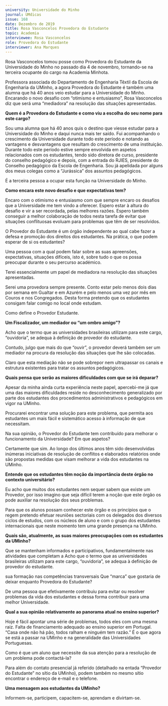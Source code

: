 ```yaml
---
university: Universidade do Minho
journal: UMdicas
issue: 168
date: Dezembro de 2019
title: Rosa Vasconcelos Provedora do Estudante
topic: Academia
interviewee: Rosa Vasconcelos
role: Provedora do Estudante
interviewer: Ana Marques
---
```





Rosa Vasconcelos tomou posse como Provedora do Estudante da Universidade do Minho no passado dia 4 de novembro, tornando-se na terceira ocupante do cargo na Academia Minhota.

Professora associada do Departamento de Engenharia Têxtil da Escola de Engenharia da UMinho, a agora Provedora do Estudante é também uma alumna que há 40 anos veio estudar para a Universidade do Minho. Encarando o novo desafio com “otimismo e entusiasmo”, Rosa Vasconcelos diz que será uma “mediadora” na resolução das situações apresentadas.

**Quem é a Provedora do Estudante e como viu a escolha do seu nome para este cargo?**

Sou uma alumna que há 40 anos quis o destino que viesse estudar para a Universidade do Minho e daqui nunca mais ter saído. Fui acompanhando o crescimento da Universidade durante todo este período e notando as vantagens e desvantagens que resultam do crescimento de uma instituição. Durante todo este período estive sempre envolvida em aspetos relacionados com os estudantes, tendo sido diretora de curso, presidente do conselho pedagógico e depois, com a entrada do RJIES, presidente do Conselho pedagógico da Escola de Engenharia. Sou já apelidada por alguns dos meus colegas como a “Jurássica” dos assuntos pedagógicos.

É a terceira pessoa a ocupar esta função na Universidade do Minho.

**Como encara este novo desafio e que expectativas tem?**

Encaro com o otimismo e entusiasmo com que sempre encaro os desafios que a Universidade me tem vindo a oferecer. Espero estar à altura do desafio e vir a ser recordada, pelas melhores razões. Espero também conseguir a melhor colaboração de todos nesta tarefa de evitar que situações conflituosas evoluam para problemas que têm de ser resolvidos.

O Provedor do Estudante é um órgão independente ao qual cabe fazer a defesa e promoção dos direitos dos estudantes. Na prática, o que podem esperar de si os estudantes?

Uma pessoa com a qual podem falar sobre as suas apreensões, expectativas, situações difíceis, isto é, sobre tudo o que os possa preocupar durante o seu percurso académico.

Terei essencialmente um papel de mediadora na resolução das situações apresentadas.

Serei uma provedora sempre presente. Conto estar pelo menos dois dias por semana em Gualtar e em Azurém e pelo menos uma vez por mês em Couros e nos Congregados. Desta forma pretendo que os estudantes consigam falar comigo no local onde estudam.

Como define o Provedor Estudante.

**Um Fiscalizador, um mediador ou “um ombro amigo”?**

Acho que o termo que as universidades brasileiras utilizam para este cargo, “ouvidoria”, se adequa à definição de provedor do estudante.

Contudo, julgo que mais do que “ouvir”, o provedor deverá também ser um mediador na procura da resolução das situações que lhe são colocadas.

Claro que esta mediação não se pode sobrepor nem ultrapassar os canais e estrutura existentes para tratar os assuntos pedagógicos.

**Quais pensa que serão as maiores dificuldades com que se irá deparar?**

Apesar da minha ainda curta experiência neste papel, apercebi-me já que uma das maiores dificuldades reside no desconhecimento generalizado por parte dos estudantes dos procedimentos administrativos e pedagógicos em vigor na UMinho.

Procurarei encontrar uma solução para este problema, que permita aos estudantes um mais fácil e sistemático acesso à informação de que necessitam.

Na sua opinião, o Provedor do Estudante tem contribuído para melhorar o funcionamento da Universidade? Em que aspetos?

Certamente que sim. Ao longo dos últimos anos têm sido desenvolvidas inúmeras iniciativas de resolução de conflitos e elaborados relatórios onde são propostas medidas que visam melhorar a vida dos estudantes na UMinho.

**Entende que os estudantes têm noção da importância deste órgão no contexto universitário?**

Eu acho que muitos dos estudantes nem sequer sabem que existe um Provedor, por isso imagino que seja difícil terem a noção que este órgão os pode auxiliar na resolução dos seus problemas.

Para que os alunos possam conhecer este órgão e os princípios que o regem pretendo efetuar reuniões sectoriais com os delegados dos diversos ciclos de estudos, com os núcleos de aluno e com o grupo dos estudantes internacionais que neste momento tem uma grande presença na UMinho.

**Quais são, atualmente, as suas maiores preocupações com os estudantes da UMinho?**

Que se mantenham informados e participativos, fundamentalmente nas atividades que completam a Acho que o termo que as universidades brasileiras utilizam para este cargo, “ouvidoria”, se adequa à definição de provedor do estudante.

sua formação nas competências transversais Que “marca” que gostaria de deixar enquanto Provedora do Estudante?

De uma pessoa que efetivamente contribuiu para evitar ou resolver problemas da vida dos estudantes e dessa forma contribuir para uma melhor Universidade.

**Qual a sua opinião relativamente ao panorama atual no ensino superior?**

Hoje é fácil apontar uma série de problemas, todos eles com uma mesma raiz. Falta de financiamento adequado ao ensino superior em Portugal. “Casa onde não há pão, todos ralham e ninguém tem razão.” É o que agora se está a passar na UMinho e na generalidade das Universidades Portuguesas.

Como é que um aluno que necessite da sua atenção para a resolução de um problema pode contactá-la?

Para além do contato presencial já referido (detalhado na entada “Provedor do Estudante” no sítio da UMinho), podem também no mesmo sítio encontrar o endereço de e-mail e o telefone.

**Uma mensagem aos estudantes da UMinho?**

Informem-se, participem, capacitem-se, aprendam e divirtam-se.


